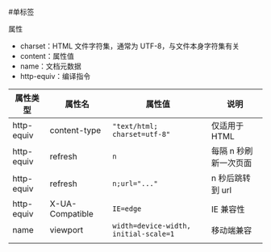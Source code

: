 #单标签 

属性
- charset：HTML 文件字符集，通常为 UTF-8，与文件本身字符集有关
- content：属性值
- name：文档元数据
- http-equiv：编译指令

| 属性类型   | 属性名          | 属性值                                | 说明                  |
| ---------- | --------------- | ------------------------------------- | --------------------- |
| http-equiv | content-type    | `"text/html; charset=utf-8"`          | 仅适用于 HTML         |
| http-equiv | refresh         | `n`                                   | 每隔 n 秒刷新一次页面 |
| http-equiv | refresh         | `n;url="..."`                         | n 秒后跳转到 url      |
| http-equiv | X-UA-Compatible | `IE=edge`                             | IE 兼容性             |
| name       | viewport        | `width=device-width, initial-scale=1` | 移动端兼容            |
|            |                 |                                       |                       |
